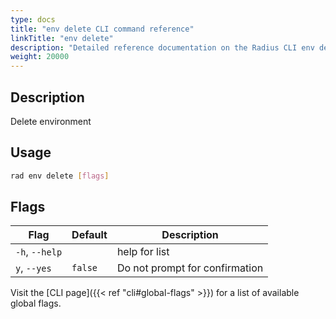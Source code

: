 ```yaml
---
type: docs
title: "env delete CLI command reference"
linkTitle: "env delete"
description: "Detailed reference documentation on the Radius CLI env delete command"
weight: 20000
---
```


## Description

Delete environment

## Usage

```bash
rad env delete [flags]
```

## Flags

| Flag | Default | Description |
|------|---------|-------------|
| `-h`, `--help` | | help for list
| `y`, `--yes` | `false` | Do not prompt for confirmation

Visit the [CLI page]({{< ref "cli#global-flags" >}}) for a list of available global flags.
